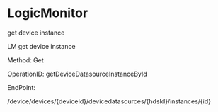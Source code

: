 #     LogicMonitor


get device instance 

LM get device instance

Method: Get

OperationID: getDeviceDatasourceInstanceById

EndPoint:

/device/devices/{deviceId}/devicedatasources/{hdsId}/instances/{id}
